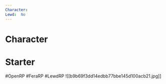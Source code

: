 ```yaml
---
Character: 
Lewd:  No
---
```

# Character


# Starter


#OpenRP #FeraRP #LewdRP
![[b9b69f3dd14edbb77bbe145d100acb21.jpg]]